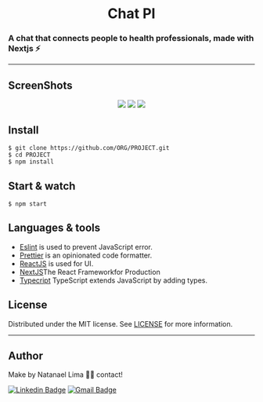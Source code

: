 <h1 align='center'> Chat PI </h1>

### A chat that connects people to health professionals, made with Nextjs ⚡️

---

## ScreenShots

<p align='center'>
<img src='https://user-images.githubusercontent.com/52014318/104670232-3a7b5880-56ba-11eb-9647-0c35d82a9a98.png' />
<img src='https://user-images.githubusercontent.com/52014318/104670277-49faa180-56ba-11eb-86dc-d4954dfc2c01.png' />
<img src='https://user-images.githubusercontent.com/52014318/104670304-54b53680-56ba-11eb-80e4-085fd904edbc.png' />
</p>

## Install

    $ git clone https://github.com/ORG/PROJECT.git
    $ cd PROJECT
    $ npm install


## Start & watch

    $ npm start

## Languages & tools

- [Eslint](https://eslint.org/) is used to prevent JavaScript error.
- [Prettier](https://prettier.io/docs/en/index.html) is an opinionated code formatter.
- [ReactJS](https://github.com/facebook/react) is used for UI.
- [NextJS](https://nextjs.org/)The React Frameworkfor Production
- [Typecript](https://www.typescriptlang.org/) TypeScript extends JavaScript by adding types.

## License

Distributed under the MIT license. See [LICENSE](LICENSE) for more information.

---

## Author

Make by Natanael Lima 👋🏽 contact!

[![Linkedin Badge](https://img.shields.io/badge/-Natanelvich-blue?style=flat-square&logo=Linkedin&logoColor=white&link=https://www.linkedin.com/in/natanaelvich/)](https://www.linkedin.com/in/natanaelvich/)
[![Gmail Badge](https://img.shields.io/badge/-taelima1997@gmail.com-red?style=flat-square&link=mailto:taelima1997@gmail.com)](mailto:taelima1997@gmail.com)
